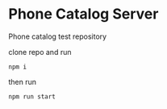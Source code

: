 # Phone Catalog Server

Phone catalog test repository

clone repo and run

```
npm i
```

then run

```
npm run start
```

